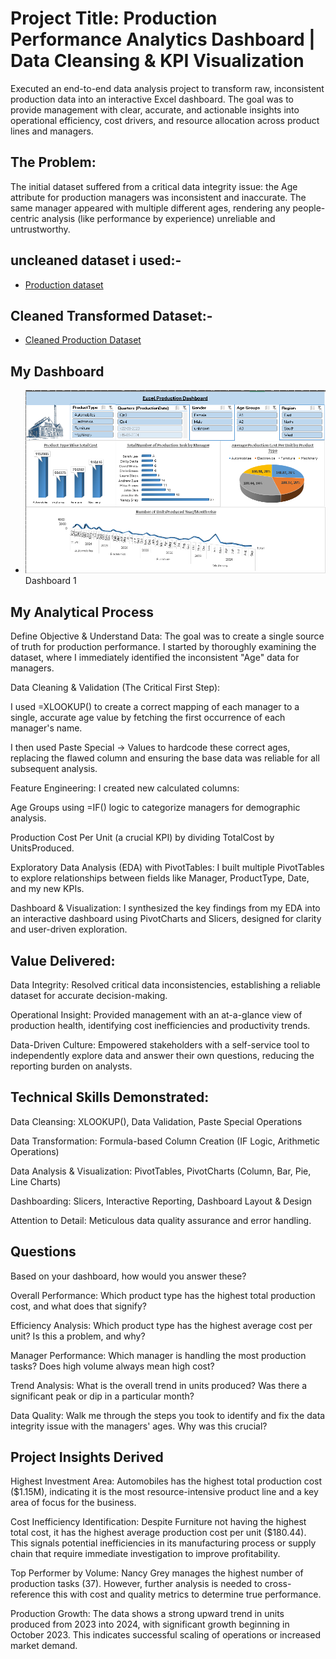 # Project Title: Production Performance Analytics Dashboard | Data Cleansing & KPI Visualization 

Executed an end-to-end data analysis project to transform raw, inconsistent production data into an interactive Excel dashboard. The goal was to provide management with clear, accurate, and actionable insights into operational efficiency, cost drivers, and resource allocation across product lines and managers.

## The Problem:
The initial dataset suffered from a critical data integrity issue: the Age attribute for production managers was inconsistent and inaccurate. The same manager appeared with multiple different ages, rendering any people-centric analysis (like performance by experience) unreliable and untrustworthy.

## uncleaned dataset i used:-
- <a href = https://github.com/Basavaraj-coder/Production-Performance-Analysis/blob/main/Excel%2BReport%2B2.xlsx> Production dataset </a>
## Cleaned Transformed Dataset:-
- <a href = https://github.com/Basavaraj-coder/Production-Performance-Analysis/blob/main/Excel%2BReport%2B2%20cleaned%20production.xlsx> Cleaned Production Dataset </a>

## My Dashboard
- <img src= https://github.com/Basavaraj-coder/Production-Performance-Analysis/blob/main/production%20dashboard%20ss2.png> Dashboard 1 </img>

## My Analytical Process
Define Objective & Understand Data: The goal was to create a single source of truth for production performance. I started by thoroughly examining the dataset, where I immediately identified the inconsistent "Age" data for managers.

Data Cleaning & Validation (The Critical First Step):

I used =XLOOKUP() to create a correct mapping of each manager to a single, accurate age value by fetching the first occurrence of each manager's name.

I then used Paste Special -> Values to hardcode these correct ages, replacing the flawed column and ensuring the base data was reliable for all subsequent analysis.

Feature Engineering: I created new calculated columns:

Age Groups using =IF() logic to categorize managers for demographic analysis.

Production Cost Per Unit (a crucial KPI) by dividing TotalCost by UnitsProduced.

Exploratory Data Analysis (EDA) with PivotTables: I built multiple PivotTables to explore relationships between fields like Manager, ProductType, Date, and my new KPIs.

Dashboard & Visualization: I synthesized the key findings from my EDA into an interactive dashboard using PivotCharts and Slicers, designed for clarity and user-driven exploration.

## Value Delivered:

Data Integrity: Resolved critical data inconsistencies, establishing a reliable dataset for accurate decision-making.

Operational Insight: Provided management with an at-a-glance view of production health, identifying cost inefficiencies and productivity trends.

Data-Driven Culture: Empowered stakeholders with a self-service tool to independently explore data and answer their own questions, reducing the reporting burden on analysts.

## Technical Skills Demonstrated:

Data Cleansing: XLOOKUP(), Data Validation, Paste Special Operations

Data Transformation: Formula-based Column Creation (IF Logic, Arithmetic Operations)

Data Analysis & Visualization: PivotTables, PivotCharts (Column, Bar, Pie, Line Charts)

Dashboarding: Slicers, Interactive Reporting, Dashboard Layout & Design

Attention to Detail: Meticulous data quality assurance and error handling.

## Questions
Based on your dashboard, how would you answer these?

Overall Performance: Which product type has the highest total production cost, and what does that signify?

Efficiency Analysis: Which product type has the highest average cost per unit? Is this a problem, and why?

Manager Performance: Which manager is handling the most production tasks? Does high volume always mean high cost?

Trend Analysis: What is the overall trend in units produced? Was there a significant peak or dip in a particular month?

Data Quality: Walk me through the steps you took to identify and fix the data integrity issue with the managers' ages. Why was this crucial?

## Project Insights Derived
Highest Investment Area: Automobiles has the highest total production cost ($1.15M), indicating it is the most resource-intensive product line and a key area of focus for the business.

Cost Inefficiency Identification: Despite Furniture not having the highest total cost, it has the highest average production cost per unit ($180.44). This signals potential inefficiencies in its manufacturing process or supply chain that require immediate investigation to improve profitability.

Top Performer by Volume: Nancy Grey manages the highest number of production tasks (37). However, further analysis is needed to cross-reference this with cost and quality metrics to determine true performance.

Production Growth: The data shows a strong upward trend in units produced from 2023 into 2024, with significant growth beginning in October 2023. This indicates successful scaling of operations or increased market demand.

